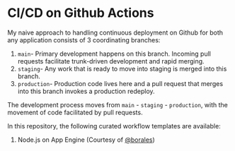 # CI/CD on Github Actions

My naive approach to handling continuous deployment on Github for both any application consists of 3 coordinating branches:
1. `main`- Primary development happens on this branch. Incoming pull requests facilitate trunk-driven development and rapid merging.
2. `staging`- Any work that is ready to move into staging is merged into this branch. 
3. `production`- Production code lives here and a pull request that merges into this branch invokes a production redeploy.

The development process moves from `main` - `staging` - `production`, with the movement of code facilitated by pull requests. 

In this repository, the following curated workflow templates are available:

1. Node.js on App Engine (Courtesy of [@borales](https://github.com/Borales/actions-yarn))
